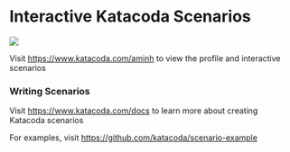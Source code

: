 # Interactive Katacoda Scenarios

[![](http://shields.katacoda.com/katacoda/aminh/count.svg)](https://www.katacoda.com/aminh "Get your profile on Katacoda.com")

Visit https://www.katacoda.com/aminh to view the profile and interactive scenarios

### Writing Scenarios
Visit https://www.katacoda.com/docs to learn more about creating Katacoda scenarios

For examples, visit https://github.com/katacoda/scenario-example
